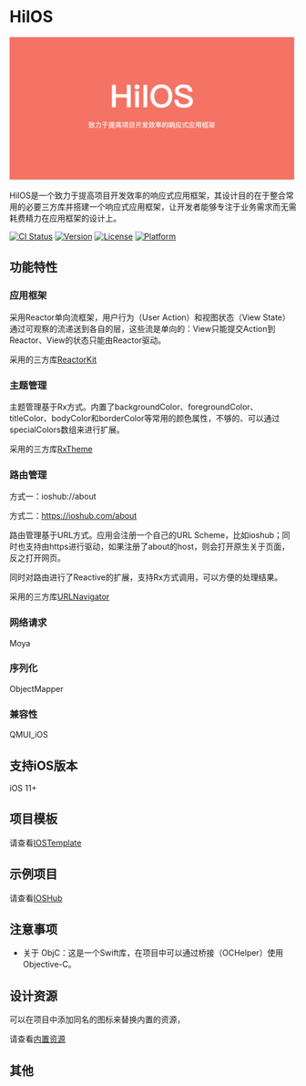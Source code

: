 # HiIOS
<p>
  <img src="https://github.com/tospery/HiIOS/blob/main/resource/logo.png" width="500" alt="Logo" />
</p>
HiIOS是一个致力于提高项目开发效率的响应式应用框架，其设计目的在于整合常用的必要三方库并搭建一个响应式应用框架，让开发者能够专注于业务需求而无需耗费精力在应用框架的设计上。

[![CI Status](https://img.shields.io/travis/yangjianxiang/HiIOS.svg?style=flat)](https://travis-ci.org/yangjianxiang/HiIOS)
[![Version](https://img.shields.io/cocoapods/v/HiIOS.svg?style=flat)](https://cocoapods.org/pods/HiIOS)
[![License](https://img.shields.io/cocoapods/l/HiIOS.svg?style=flat)](https://cocoapods.org/pods/HiIOS)
[![Platform](https://img.shields.io/cocoapods/p/HiIOS.svg?style=flat)](https://cocoapods.org/pods/HiIOS)

## 功能特性
### 应用框架

采用Reactor单向流框架，用户行为（User Action）和视图状态（View State）通过可观察的流递送到各自的层，这些流是单向的：View只能提交Action到Reactor、View的状态只能由Reactor驱动。

采用的三方库[ReactorKit](https://github.com/ReactorKit/ReactorKit)

### 主题管理

主题管理基于Rx方式。内置了backgroundColor、foregroundColor、titleColor、bodyColor和borderColor等常用的颜色属性，不够的、可以通过specialColors数组来进行扩展。

采用的三方库[RxTheme](https://github.com/RxSwiftCommunity/RxTheme)

### 路由管理

方式一：ioshub://about

方式二：https://ioshub.com/about

路由管理基于URL方式。应用会注册一个自己的URL Scheme，比如ioshub；同时也支持由https进行驱动，如果注册了about的host，则会打开原生关于页面，反之打开网页。

同时对路由进行了Reactive的扩展，支持Rx方式调用，可以方便的处理结果。

采用的三方库[URLNavigator](https://github.com/devxoul/URLNavigator)

### 网络请求

Moya

### 序列化

ObjectMapper

### 兼容性

QMUI_iOS

## 支持iOS版本

iOS 11+

## 项目模板

请查看[IOSTemplate](https://github.com/tospery/IOSTemplate)

## 示例项目

请查看[IOSHub](https://github.com/tospery/IOSHub)

## 注意事项

- 关于 ObjC：这是一个Swift库，在项目中可以通过桥接（OCHelper）使用Objective-C。

## 设计资源

可以在项目中添加同名的图标来替换内置的资源，

请查看[内置资源](https://github.com/tospery/HiIOS/tree/main/HiIOS/Resources/Images.xcassets)

## 其他
